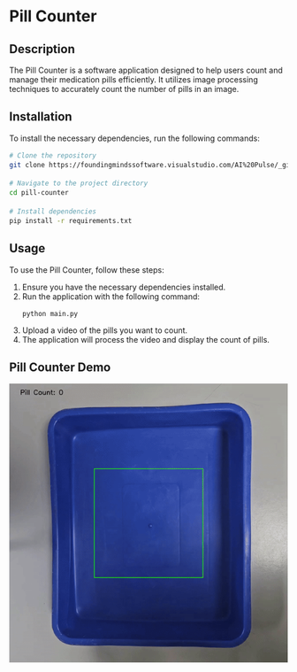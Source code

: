 # Pill Counter
## Description
The Pill Counter is a software application designed to help users count and manage their medication pills efficiently. It utilizes image processing techniques to accurately count the number of pills in an image.

## Installation
To install the necessary dependencies, run the following commands:

```bash
# Clone the repository
git clone https://foundingmindssoftware.visualstudio.com/AI%20Pulse/_git/ml_pocs

# Navigate to the project directory
cd pill-counter

# Install dependencies
pip install -r requirements.txt
```

## Usage
To use the Pill Counter, follow these steps:

1. Ensure you have the necessary dependencies installed.
2. Run the application with the following command:
    ```
    python main.py
    ```
3. Upload a video of the pills you want to count.
4. The application will process the video and display the count of pills.

## Pill Counter Demo
<center><img src="asset\demo.gif" style="zoom:100%;"/></center>

